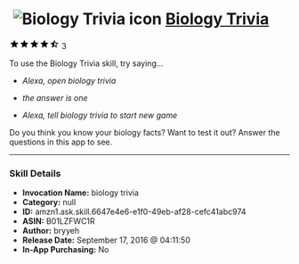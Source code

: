# &nbsp;<img src="skill_icon" alt="Biology Trivia icon" width="36"> [Biology Trivia](http://alexa.amazon.com/#skills/amzn1.ask.skill.6647e4e6-e1f0-49eb-af28-cefc41abc974)
![4.3 stars](../../images/ic_star_black_18dp_1x.png)![4.3 stars](../../images/ic_star_black_18dp_1x.png)![4.3 stars](../../images/ic_star_black_18dp_1x.png)![4.3 stars](../../images/ic_star_black_18dp_1x.png)![4.3 stars](../../images/ic_star_half_black_18dp_1x.png) 3

To use the Biology Trivia skill, try saying...

* *Alexa, open biology trivia*

* *the answer is one*

* *Alexa, tell biology trivia to start new game*

Do you think you know your biology facts? Want to test it out? Answer the questions in this app to see.

***

### Skill Details

* **Invocation Name:** biology trivia
* **Category:** null
* **ID:** amzn1.ask.skill.6647e4e6-e1f0-49eb-af28-cefc41abc974
* **ASIN:** B01LZFWC1R
* **Author:** bryyeh
* **Release Date:** September 17, 2016 @ 04:11:50
* **In-App Purchasing:** No
